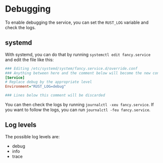 # Debugging

To enable debugging the service, you can set the `RUST_LOG` variable
and check the logs.

## systemd

With systemd, you can do that by running `systemctl edit fancy.service`
and edit the file like this:

```ini
### Editing /etc/systemd/system/fancy.service.d/override.conf
### Anything between here and the comment below will become the new contents of the file
[Service]
# Replace debug by the appropriate level
Environment="RUST_LOG=debug"

### Lines below this comment will be discarded
```

You can then check the logs by running `journalctl -xeu fancy.service`.
If you want to follow the logs, you can run `journalctl -feu fancy.service`.

## Log levels

The possible log levels are:

- debug
- info
- trace

